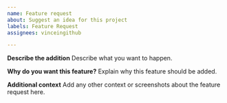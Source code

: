 ```yaml
---
name: Feature request
about: Suggest an idea for this project
labels: Feature Request
assignees: vinceingithub

---
```


**Describe the addition**
Describe what you want to happen.

**Why do you want this feature?**
Explain why this feature should be added.

**Additional context**
Add any other context or screenshots about the feature request here.
